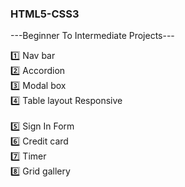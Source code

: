 ### HTML5-CSS3

---Beginner To Intermediate Projects---

1️⃣ Nav bar<br/>
2️⃣ Accordion<br/>
3️⃣ Modal box<br/>
4️⃣ Table layout Responsive<br/>  
5️⃣ Sign In Form<br/>
6️⃣ Credit card<br/>
7️⃣ Timer <br/>
8️⃣ Grid gallery
